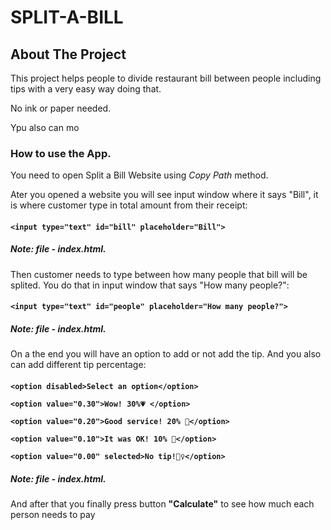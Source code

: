 <!-- NAME OF THE PROJECT -->
# SPLIT-A-BILL

 <!-- ABOUT THE PROJECT -->
   ## About The Project

This project helps people to divide restaurant bill between people including tips with a very easy way doing that.

No ink or paper needed.

Ypu also can mo

### How to use the App.

You need to open Split a Bill Website using *Copy Path* method. 

Ater you opened a website you will see input window where it says "Bill", it is where customer type in total amount from their receipt:

####
 **```
     <input type="text" id="bill" placeholder="Bill">
     ```**

   ##### **Note: file - index.html.**

   Then customer needs to type between how many people that bill will be splited. You do that in input window that says "How many people?":

  ####
  **```
       <input type="text" id="people" placeholder="How many people?">
       ```**

   ##### **Note: file - index.html.**

   On a the end you will have an option to add or not add the tip. And you also can add different tip percentage:

   ####
   **```
             <option disabled>Select an option</option>
          ```**

   **```
              <option value="0.30">Wow! 30%💗 </option>
              ```**

   **```
              <option value="0.20">Good service! 20% 💙</option>
               ```**

   **```
              <option value="0.10">It was OK! 10% 🙂</option>
              ```**

   **```
              <option value="0.00" selected>No tip!🙅‍♀️</option>
              ```**

   ##### **Note: file - index.html.**

   And after that you finally press button **"Calculate"** to see how much each person needs to pay
   
   

